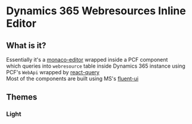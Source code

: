 
# Dynamics 365 Webresources Inline Editor

## What is it?
Essentially it's a [monaco-editor](https://microsoft.github.io/monaco-editor/) wrapped inside a PCF component </br> 
which queries into `webresource` table inside Dynamics 365 instance using PCF's `WebApi` wrapped by [react-query](https://tanstack.com/query/v4/?from=reactQueryV3&original=https://react-query-v3.tanstack.com/) </br>
Most of the components are built using MS's [fluent-ui](https://developer.microsoft.com/en-us/fluentui)

## Themes 
### Light

